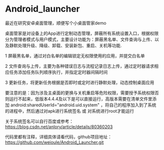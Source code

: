 # Android_launcher
最近在研究安卓桌面管理，顺便写个小桌面管家demo

桌面管家是对设备上的App进行定制动态管理，屏蔽所有系统设置入口，根据权限分为管理者模式与用户模式，主要设计功能为：屏蔽黑名单、文件查询与上传、以及静默处理升级、降级、卸载、安装新包、重启、关机等功能.

1 屏蔽黑名单，通过对白名单的编辑锁定无权限使用的应用，并提交白名单

2 文件查询与上传，主要为各种错误日志与流程记录日志上传，通过定时器请求相应任务添加任务队列顺序执行，并指定定时器间隔时间

3 更新任务，将更新任务根据是否即时或定时进行静默处理，动态控制桌面应用

要注意的是：因为涉及主桌面的更换与关机重启等危险权限，需要授予系统权限否则运行不起来，低版本4.4.4及以下是可以直接运行，高版本需要在清单文件里添加 android:sharedUserId="android.uid.system" ，将自己的程序加入到了系统的进程中，然后通过对apk进行系统签名 或 对系统进行root才能运行

关于系统签名可以自行百度或参考：https://blog.csdn.net/anlory/article/details/80360203

代码里都有注释，详细具体请看代码，github项目地址：https://github.com/weioule/Android_Launcher.git